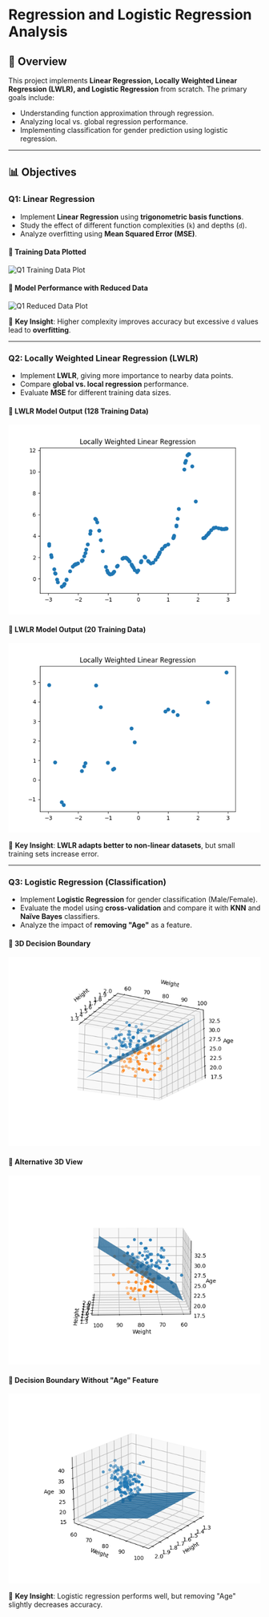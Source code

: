 # Regression and Logistic Regression Analysis

## 📌 Overview
This project implements **Linear Regression, Locally Weighted Linear Regression (LWLR), and Logistic Regression** from scratch. The primary goals include:
- Understanding function approximation through regression.
- Analyzing local vs. global regression performance.
- Implementing classification for gender prediction using logistic regression.

---

## 📊 Objectives

### **Q1: Linear Regression**
- Implement **Linear Regression** using **trigonometric basis functions**.
- Study the effect of different function complexities (`k`) and depths (`d`).
- Analyze overfitting using **Mean Squared Error (MSE)**.

#### **📌 Training Data Plotted**
![Q1 Training Data Plot](Q1_B_pic_size_128_k_2.png)

#### **📌 Model Performance with Reduced Data**
![Q1 Reduced Data Plot](Q1_D_pic_size_20_k_2.png)

📌 **Key Insight**: Higher complexity improves accuracy but excessive `d` values lead to **overfitting**.

---

### **Q2: Locally Weighted Linear Regression (LWLR)**
- Implement **LWLR**, giving more importance to nearby data points.
- Compare **global vs. local regression** performance.
- Evaluate **MSE** for different training data sizes.

#### **📌 LWLR Model Output (128 Training Data)**
![Q2 LWLR Full Dataset](Q2_B_Pic_size_128.png)

#### **📌 LWLR Model Output (20 Training Data)**
![Q2 LWLR Reduced Dataset](Q2_D_Pic_size_20.png)

📌 **Key Insight**: **LWLR adapts better to non-linear datasets**, but small training sets increase error.

---

### **Q3: Logistic Regression (Classification)**
- Implement **Logistic Regression** for gender classification (Male/Female).
- Evaluate the model using **cross-validation** and compare it with **KNN** and **Naïve Bayes** classifiers.
- Analyze the impact of **removing "Age"** as a feature.

#### **📌 3D Decision Boundary**
![Q3 3D Decision Boundary](Q3_3D_plot_01.png)

#### **📌 Alternative 3D View**
![Q3 3D Alternative](Q3_3D_plot_02.png)

#### **📌 Decision Boundary Without "Age" Feature**
![Q3 3D Without Age](Q3_B_3D_plot_03.png)

📌 **Key Insight**: Logistic regression performs well, but removing "Age" slightly decreases accuracy.
